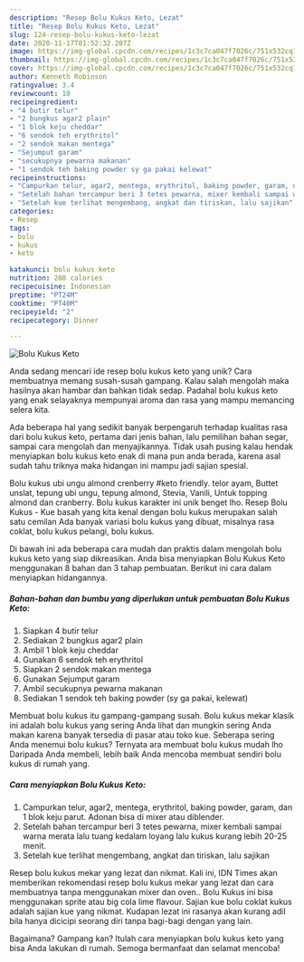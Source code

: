 ```yaml
---
description: "Resep Bolu Kukus Keto, Lezat"
title: "Resep Bolu Kukus Keto, Lezat"
slug: 124-resep-bolu-kukus-keto-lezat
date: 2020-11-17T01:52:32.207Z
image: https://img-global.cpcdn.com/recipes/1c3c7ca047f7026c/751x532cq70/bolu-kukus-keto-foto-resep-utama.jpg
thumbnail: https://img-global.cpcdn.com/recipes/1c3c7ca047f7026c/751x532cq70/bolu-kukus-keto-foto-resep-utama.jpg
cover: https://img-global.cpcdn.com/recipes/1c3c7ca047f7026c/751x532cq70/bolu-kukus-keto-foto-resep-utama.jpg
author: Kenneth Robinson
ratingvalue: 3.4
reviewcount: 10
recipeingredient:
- "4 butir telur"
- "2 bungkus agar2 plain"
- "1 blok keju cheddar"
- "6 sendok teh erythritol"
- "2 sendok makan mentega"
- "Sejumput garam"
- "secukupnya pewarna makanan"
- "1 sendok teh baking powder sy ga pakai kelewat"
recipeinstructions:
- "Campurkan telur, agar2, mentega, erythritol, baking powder, garam, dan 1 blok keju parut. Adonan bisa di mixer atau diblender."
- "Setelah bahan tercampur beri 3 tetes pewarna, mixer kembali sampai warna merata lalu tuang kedalam loyang lalu kukus kurang lebih 20-25 menit."
- "Setelah kue terlihat mengembang, angkat dan tiriskan, lalu sajikan"
categories:
- Resep
tags:
- bolu
- kukus
- keto

katakunci: bolu kukus keto 
nutrition: 208 calories
recipecuisine: Indonesian
preptime: "PT24M"
cooktime: "PT40M"
recipeyield: "2"
recipecategory: Dinner

---
```



![Bolu Kukus Keto](https://img-global.cpcdn.com/recipes/1c3c7ca047f7026c/751x532cq70/bolu-kukus-keto-foto-resep-utama.jpg)

Anda sedang mencari ide resep bolu kukus keto yang unik? Cara membuatnya memang susah-susah gampang. Kalau salah mengolah maka hasilnya akan hambar dan bahkan tidak sedap. Padahal bolu kukus keto yang enak selayaknya mempunyai aroma dan rasa yang mampu memancing selera kita.

Ada beberapa hal yang sedikit banyak berpengaruh terhadap kualitas rasa dari bolu kukus keto, pertama dari jenis bahan, lalu pemilihan bahan segar, sampai cara mengolah dan menyajikannya. Tidak usah pusing kalau hendak menyiapkan bolu kukus keto enak di mana pun anda berada, karena asal sudah tahu triknya maka hidangan ini mampu jadi sajian spesial.

Bolu kukus ubi ungu almond crenberry #keto friendly. telor ayam, Buttet unslat, tepung ubi ungu, tepung almond, Stevia, Vanili, Untuk topping almond dan cranberry. Bolu kukus karakter ini unik benget lho. Resep Bolu Kukus - Kue basah yang kita kenal dengan bolu kukus merupakan salah satu cemilan Ada banyak variasi bolu kukus yang dibuat, misalnya rasa coklat, bolu kukus pelangi, bolu kukus.


Di bawah ini ada beberapa cara mudah dan praktis dalam mengolah bolu kukus keto yang siap dikreasikan. Anda bisa menyiapkan Bolu Kukus Keto menggunakan 8 bahan dan 3 tahap pembuatan. Berikut ini cara dalam menyiapkan hidangannya.

<!--inarticleads1-->

##### Bahan-bahan dan bumbu yang diperlukan untuk pembuatan Bolu Kukus Keto:

1. Siapkan 4 butir telur
1. Sediakan 2 bungkus agar2 plain
1. Ambil 1 blok keju cheddar
1. Gunakan 6 sendok teh erythritol
1. Siapkan 2 sendok makan mentega
1. Gunakan Sejumput garam
1. Ambil secukupnya pewarna makanan
1. Sediakan 1 sendok teh baking powder (sy ga pakai, kelewat)


Membuat bolu kukus itu gampang-gampang susah. Bolu kukus mekar klasik ini adalah bolu kukus yang sering Anda lihat dan mungkin sering Anda makan karena banyak tersedia di pasar atau toko kue. Seberapa sering Anda menemui bolu kukus? Ternyata ara membuat bolu kukus mudah lho Daripada Anda membeli, lebih baik Anda mencoba membuat sendiri bolu kukus di rumah yang. 

<!--inarticleads2-->

##### Cara menyiapkan Bolu Kukus Keto:

1. Campurkan telur, agar2, mentega, erythritol, baking powder, garam, dan 1 blok keju parut. Adonan bisa di mixer atau diblender.
1. Setelah bahan tercampur beri 3 tetes pewarna, mixer kembali sampai warna merata lalu tuang kedalam loyang lalu kukus kurang lebih 20-25 menit.
1. Setelah kue terlihat mengembang, angkat dan tiriskan, lalu sajikan


Resep bolu kukus mekar yang lezat dan nikmat. Kali ini, IDN Times akan memberikan rekomendasi resep bolu kukus mekar yang lezat dan cara membuatnya tanpa menggunakan mixer dan oven.. Bolu Kukus ini bisa menggunakan sprite atau big cola lime flavour. Sajian kue bolu coklat kukus adalah sajian kue yang nikmat. Kudapan lezat ini rasanya akan kurang adil bila hanya dicicipi seorang diri tanpa bagi-bagi dengan yang lain. 

Bagaimana? Gampang kan? Itulah cara menyiapkan bolu kukus keto yang bisa Anda lakukan di rumah. Semoga bermanfaat dan selamat mencoba!
